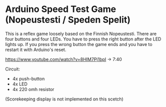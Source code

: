 # Arduino Speed Test Game (Nopeustesti / Speden Spelit)

This is a reflex game loosely based on the Finnish Nopeustesti.
There are four buttons and four LEDs.
You have to press the right button after the LED lights up.
If you press the wrong button the game ends and you have to restart it with Arduino's reset.

https://www.youtube.com/watch?v=8HIM7Pj1bpI -> 7:40

Circuit:
- 4x push-button
- 4x LED
- 4x 220 omh resistor

(Scorekeeping display is not implemented on this scetch)